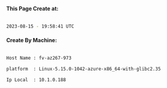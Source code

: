 
   
#### This Page Create at:

```bash

2023-08-15 - 19:58:41 UTC

```

#### Create By Machine:

```bash

Host Name : fv-az267-973

platform  : Linux-5.15.0-1042-azure-x86_64-with-glibc2.35

Ip Local  : 10.1.0.188

```

